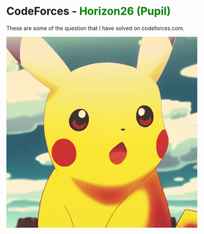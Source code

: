 # **CodeForces** - <span style="color: green;">Horizon26 (Pupil)</span>
These are some of the question that I have solved on codeforces.com.

![using a color picker](3987.gif)
